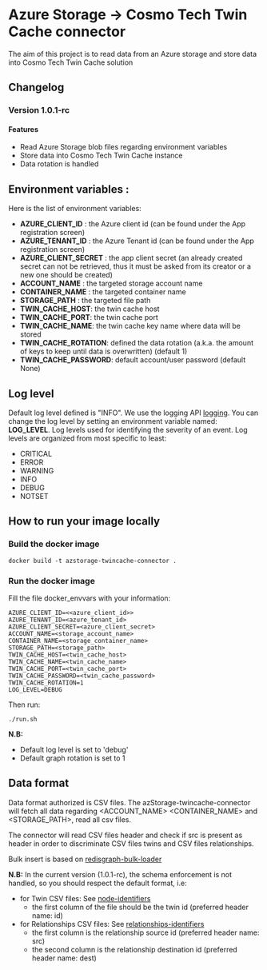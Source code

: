 # Azure Storage -> Cosmo Tech Twin Cache connector

The aim of this project is to read data from an Azure storage and store data into Cosmo Tech Twin Cache solution

## Changelog

### Version 1.0.1-rc

#### Features

- Read Azure Storage blob files regarding environment variables
- Store data into Cosmo Tech Twin Cache instance
- Data rotation is handled

## Environment variables :

Here is the list of environment variables:

- **AZURE_CLIENT_ID** : the Azure client id (can be found under the App registration screen)
- **AZURE_TENANT_ID** : the Azure Tenant id (can be found under the App registration screen)
- **AZURE_CLIENT_SECRET** : the app client secret (an already created secret can not be retrieved, thus it must be asked from its creator or a new one should be created)
- **ACCOUNT_NAME** : the targeted storage account name
- **CONTAINER_NAME** : the targeted container name
- **STORAGE_PATH** : the targeted file path
- **TWIN_CACHE_HOST**: the twin cache host
- **TWIN_CACHE_PORT**: the twin cache port
- **TWIN_CACHE_NAME**: the twin cache key name where data will be stored
- **TWIN_CACHE_ROTATION**: defined the data rotation (a.k.a. the amount of keys to keep until data is overwritten) (default 1)
- **TWIN_CACHE_PASSWORD**: default account/user password (default None)

## Log level

Default log level defined is "INFO".
We use the logging API [logging](https://docs.python.org/3/library/logging.html).
You can change the log level by setting an environment variable named: **LOG_LEVEL**.
Log levels used for identifying the severity of an event. Log levels are organized from most specific to least:

- CRITICAL
- ERROR
- WARNING
- INFO
- DEBUG
- NOTSET

## How to run your image locally

### Build the docker image

`docker build -t azstorage-twincache-connector .`

### Run the docker image

Fill the file docker_envvars with your information:

```
AZURE_CLIENT_ID=<<azure_client_id>>
AZURE_TENANT_ID=<azure_tenant_id>
AZURE_CLIENT_SECRET=<azure_client_secret>
ACCOUNT_NAME=<storage_account_name>
CONTAINER_NAME=<storage_container_name>
STORAGE_PATH=<storage_path>
TWIN_CACHE_HOST=<twin_cache_host>
TWIN_CACHE_NAME=<twin_cache_name>
TWIN_CACHE_PORT=<twin_cache_port>
TWIN_CACHE_PASSWORD=<twin_cache_password>
TWIN_CACHE_ROTATION=1
LOG_LEVEL=DEBUG
```

Then run:

`./run.sh`

**N.B:**

- Default log level is set to 'debug'
- Default graph rotation is set to 1

## Data format

Data format authorized is CSV files. 
The azStorage-twincache-connector will fetch all data regarding <ACCOUNT_NAME> <CONTAINER_NAME> and <STORAGE_PATH>, read all csv files.

The connector will read CSV files header and check if src is present as header in order to discriminate CSV files twins and CSV files relationships.

Bulk insert is based on [redisgraph-bulk-loader](https://github.com/RedisGraph/redisgraph-bulk-loader)

**N.B:**
In the current version (1.0.1-rc), the schema enforcement is not handled, so you should respect the default format, i.e:
- for Twin CSV files: See [node-identifiers](https://github.com/RedisGraph/redisgraph-bulk-loader#node-identifiers)
  - the first column of the file should be the twin id (preferred header name: id) 
- for Relationships CSV files: See [relationships-identifiers](https://github.com/RedisGraph/redisgraph-bulk-loader#relationship-files)
  - the first column is the relationship source id (preferred header name: src) 
  - the second column is the relationship destination id (preferred header name: dest)









